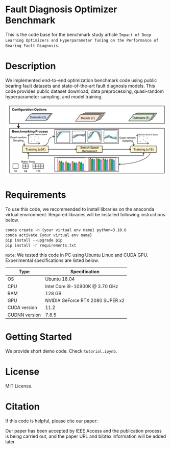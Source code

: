 # Fault Diagnosis Optimizer Benchmark

This is the code base for the benchmark study article `Impact of Deep Learning Optimizers and Hyperparameter Tuning on the Performance of Bearing Fault Diagnosis`. 

# Description

We implemented end-to-end optimization benchmark code using public bearing fault datasets and state-of-the-art fault diagnosis models. This code provides public dataset download, data preprocessing, quasi-random hyperparameter sampling, and model training.

![ga](./img/gagraphic.jpg)

# Requirements

To use this code, we recommended to install libraries on the anaconda virtual environment. Required libraries will be installed following instructions below.

```
conda create -n {your virtual env name} python=3.10.6
conda activate {your virtual env name}
pip install --upgrade pip
pip install -r requirements.txt
```

`Note`: We tested this code in PC using Ubuntu Linux and CUDA GPU. Experimental specifications are listed below.

|Type|Specification|
|------|---|
|OS|Ubuntu 18.04|
|CPU|Intel Core i9-10900K @ 3.70 GHz|
|RAM|128 GB|
|GPU|NVIDIA GeForce RTX 2080 SUPER x2|
|CUDA version|11.2|
|CUDNN version|7.6.5|

# Getting Started

We provide short demo code. Check `tutorial.ipynb`.

# License

MIT License.

# Citation

If this code is helpful, please cite our paper:

Our paper has been accepted by IEEE Access and the publication process is being carried out, and the paper URL and bibtex information will be added later.